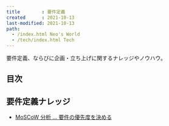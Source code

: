 ```yaml
---
title        : 要件定義
created      : 2021-10-13
last-modified: 2021-10-13
path:
  - /index.html Neo's World
  - /tech/index.html Tech
---
```


要件定義、ならびに企画・立ち上げに関するナレッジやノウハウ。


## 目次


## 要件定義ナレッジ

- [MoSCoW 分析 … 要件の優先度を決める](./moscow.html)

